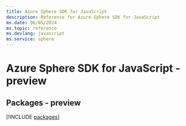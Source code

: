 ```yaml
---
title: Azure Sphere SDK for JavaScript
description: Reference for Azure Sphere SDK for JavaScript
ms.date: 06/05/2024
ms.topic: reference
ms.devlang: javascript
ms.service: sphere
---
```

# Azure Sphere SDK for JavaScript - preview
## Packages - preview
[!INCLUDE [packages](sphere-index.md)]